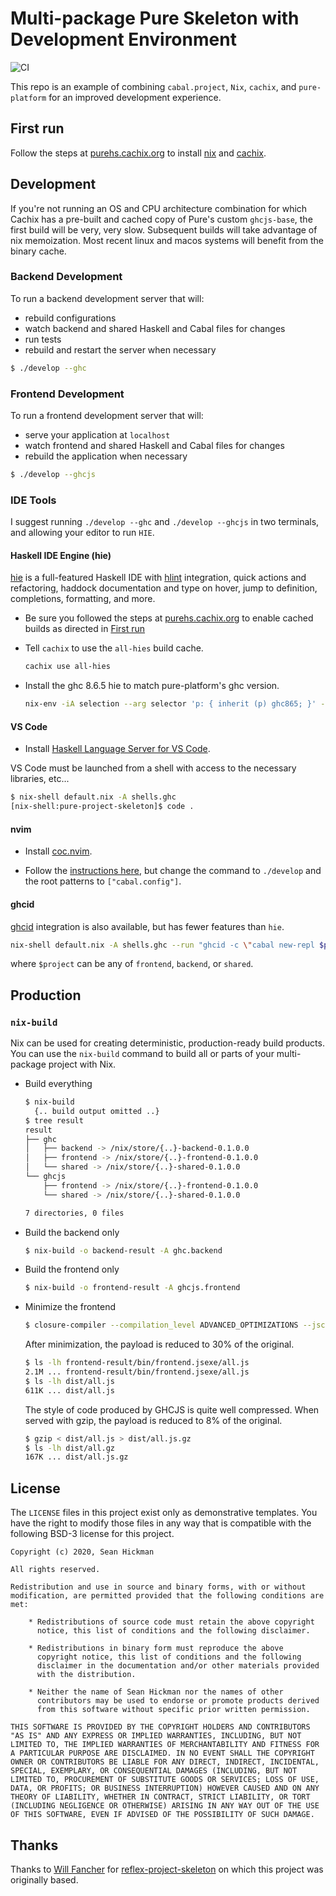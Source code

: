 # Multi-package Pure Skeleton with Development Environment

![CI](https://github.com/grumply/pure-project-skeleton/workflows/CI/badge.svg)

This repo is an example of combining `cabal.project`, `Nix`, `cachix`, and `pure-platform` for an improved development experience.

## First run

Follow the steps at [purehs.cachix.org](https://purehs.cachix.org) to install [nix](https://nixos.org/nix/) and [cachix](https://cachix.org).

## Development

If you're not running an OS and CPU architecture combination for which Cachix has a pre-built and cached copy of Pure's custom `ghcjs-base`, the first build will be very, very slow. Subsequent builds will take advantage of nix memoization. Most recent linux and macos systems will benefit from the binary cache.

### Backend Development

To run a backend development server that will:

- rebuild configurations
- watch backend and shared Haskell and Cabal files for changes
- run tests
- rebuild and restart the server when necessary

```bash
$ ./develop --ghc
```

### Frontend Development

To run a frontend development server that will:

- serve your application at `localhost`
- watch frontend and shared Haskell and Cabal files for changes
- rebuild the application when necessary

```bash
$ ./develop --ghcjs
```

### IDE Tools

I suggest running `./develop --ghc` and `./develop --ghcjs` in two terminals, and allowing your editor to run `HIE`.

#### Haskell IDE Engine (hie)

[hie](https://github.com/haskell/haskell-ide-engine) is a full-featured Haskell IDE with [hlint](https://github.com/ndmitchell/hlint) integration, quick actions and refactoring, haddock documentation and type on hover, jump to definition, completions, formatting, and more.

* Be sure you followed the steps at [purehs.cachix.org](https://purehs.cachix.org) to enable cached builds as directed in [First run](#first-run)

* Tell `cachix` to use the `all-hies` build cache.
  ```bash
  cachix use all-hies
  ```

* Install the ghc 8.6.5 hie to match pure-platform's ghc version.
  ```bash
  nix-env -iA selection --arg selector 'p: { inherit (p) ghc865; }' -f https://github.com/infinisil/all-hies/tarball/master
  ```

#### VS Code

* Install [Haskell Language Server for VS Code](https://marketplace.visualstudio.com/items?itemName=alanz.vscode-hie-server).

VS Code must be launched from a shell with access to the necessary libraries, etc...

```bash
$ nix-shell default.nix -A shells.ghc
[nix-shell:pure-project-skeleton]$ code .
```

#### nvim

* Install [coc.nvim](https://github.com/neoclide/coc.nvim).

* Follow the [instructions here](https://github.com/neoclide/coc.nvim/wiki/Language-servers#haskell), but change the command to `./develop` and the root patterns to `["cabal.config"]`.

#### ghcid

[ghcid](https://github.com/ndmitchell/ghcid) integration is also available, but has fewer features than `hie`.

```bash
nix-shell default.nix -A shells.ghc --run "ghcid -c \"cabal new-repl $project\""
```

where `$project` can be any of `frontend`, `backend`, or `shared`.

## Production

### `nix-build`

Nix can be used for creating deterministic, production-ready build products. You can use the `nix-build` command to build all or parts of your multi-package project with Nix.

- Build everything

  ```bash
  $ nix-build
    {.. build output omitted ..}
  $ tree result
  result
  ├── ghc
  │   ├── backend -> /nix/store/{..}-backend-0.1.0.0
  │   ├── frontend -> /nix/store/{..}-frontend-0.1.0.0
  │   └── shared -> /nix/store/{..}-shared-0.1.0.0
  └── ghcjs
      ├── frontend -> /nix/store/{..}-frontend-0.1.0.0
      └── shared -> /nix/store/{..}-shared-0.1.0.0

  7 directories, 0 files
  ```

- Build the backend only

  ```bash
  $ nix-build -o backend-result -A ghc.backend
  ```

- Build the frontend only

  ```bash
  $ nix-build -o frontend-result -A ghcjs.frontend
  ```
- Minimize the frontend

  ```bash
  $ closure-compiler --compilation_level ADVANCED_OPTIMIZATIONS --jscomp_off="*" --js frontend-result/bin/frontend.jsexe/all.js --js_output_file dist/all.js
  ```
  
  After minimization, the payload is reduced to 30% of the original.

  ```bash
  $ ls -lh frontend-result/bin/frontend.jsexe/all.js
  2.1M ... frontend-result/bin/frontend.jsexe/all.js
  $ ls -lh dist/all.js
  611K ... dist/all.js
  ```

  The style of code produced by GHCJS is quite well compressed. When served with gzip, the payload is reduced to 8% of the original.

  ```bash 
  $ gzip < dist/all.js > dist/all.js.gz
  $ ls -lh dist/all.gz
  167K ... dist/all.js.gz
  ```

## License

The `LICENSE` files in this project exist only as demonstrative templates. You have the right to modify those files in any way that is compatible with the following BSD-3 license for this project.

```LICENSE
Copyright (c) 2020, Sean Hickman

All rights reserved.

Redistribution and use in source and binary forms, with or without
modification, are permitted provided that the following conditions are met:

    * Redistributions of source code must retain the above copyright
      notice, this list of conditions and the following disclaimer.

    * Redistributions in binary form must reproduce the above
      copyright notice, this list of conditions and the following
      disclaimer in the documentation and/or other materials provided
      with the distribution.

    * Neither the name of Sean Hickman nor the names of other
      contributors may be used to endorse or promote products derived
      from this software without specific prior written permission.

THIS SOFTWARE IS PROVIDED BY THE COPYRIGHT HOLDERS AND CONTRIBUTORS
"AS IS" AND ANY EXPRESS OR IMPLIED WARRANTIES, INCLUDING, BUT NOT
LIMITED TO, THE IMPLIED WARRANTIES OF MERCHANTABILITY AND FITNESS FOR
A PARTICULAR PURPOSE ARE DISCLAIMED. IN NO EVENT SHALL THE COPYRIGHT
OWNER OR CONTRIBUTORS BE LIABLE FOR ANY DIRECT, INDIRECT, INCIDENTAL,
SPECIAL, EXEMPLARY, OR CONSEQUENTIAL DAMAGES (INCLUDING, BUT NOT
LIMITED TO, PROCUREMENT OF SUBSTITUTE GOODS OR SERVICES; LOSS OF USE,
DATA, OR PROFITS; OR BUSINESS INTERRUPTION) HOWEVER CAUSED AND ON ANY
THEORY OF LIABILITY, WHETHER IN CONTRACT, STRICT LIABILITY, OR TORT
(INCLUDING NEGLIGENCE OR OTHERWISE) ARISING IN ANY WAY OUT OF THE USE
OF THIS SOFTWARE, EVEN IF ADVISED OF THE POSSIBILITY OF SUCH DAMAGE.
```

## Thanks

Thanks to [Will Fancher](https://github.com/elvishjerricco) for [reflex-project-skeleton](https://github.com/elvishjerricco/reflex-project-skeleton) on which this project was originally based.


